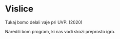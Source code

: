 # Vislice
Tukaj bomo delali vaje pri UVP. (2020)


Naredili bom program, ki nas vodi skozi preprosto igro.